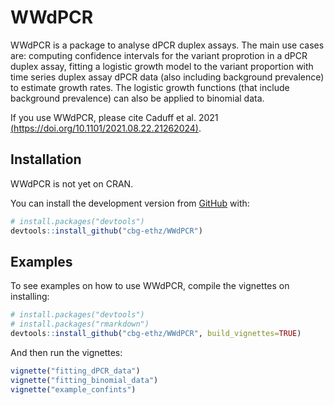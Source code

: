 
<!-- README.md is generated from README.Rmd. Please edit that file -->

# WWdPCR

<!-- badges: start -->
<!-- badges: end -->

WWdPCR is a package to analyse dPCR duplex assays. The main use cases
are: computing confidence intervals for the variant proprotion in a dPCR
duplex assay, fitting a logistic growth model to the variant proportion
with time series duplex assay dPCR data (also including background
prevalence) to estimate growth rates. The logistic growth functions
(that include background prevalence) can also be applied to binomial
data.

If you use WWdPCR, please cite Caduff et al. 2021
[(https://doi.org/10.1101/2021.08.22.21262024)](https://doi.org/10.1101/2021.08.22.21262024).

## Installation

WWdPCR is not yet on CRAN.

You can install the development version from
[GitHub](https://github.com/) with:

``` r
# install.packages("devtools")
devtools::install_github("cbg-ethz/WWdPCR")
```

## Examples

To see examples on how to use WWdPCR, compile the vignettes on
installing:

``` r
# install.packages("devtools")
# install.packages("rmarkdown")
devtools::install_github("cbg-ethz/WWdPCR", build_vignettes=TRUE)
```

And then run the vignettes:

``` r
vignette("fitting_dPCR_data")
vignette("fitting_binomial_data")
vignette("example_confints")
```

